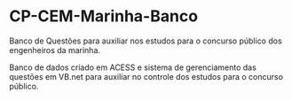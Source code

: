 # CP-CEM-Marinha-Banco
Banco de Questões para auxiliar nos estudos para o concurso público dos engenheiros da marinha.

Banco de dados criado em ACESS e sistema de gerenciamento das questões em VB.net para auxiliar no controle
dos estudos para o concurso público. 

